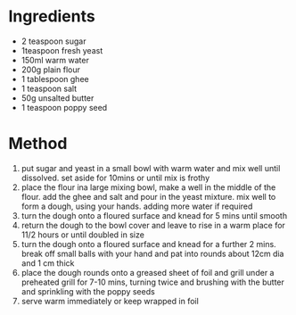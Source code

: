 # Ingredients

-   2 teaspoon sugar
-   1teaspoon fresh yeast
-   150ml warm water
-   200g plain flour
-   1 tablespoon ghee
-   1 teaspoon salt
-   50g unsalted butter
-   1 teaspoon poppy seed

# Method

1.  put sugar and yeast in a small bowl with warm water and mix well until dissolved. set aside for 10mins or until mix is frothy
2.  place the flour ina large mixing bowl, make a well in the middle of the flour. add the ghee and salt and pour in the yeast mixture. mix well to form a dough, using your hands. adding more water if required
3.  turn the dough onto a floured surface and knead for 5 mins until smooth
4.  return the dough to the bowl cover and leave to rise in a warm place for 11/2 hours or until doubled in size
5.  turn the dough onto a floured surface and knead for a further 2 mins. break off small balls with your hand and pat into rounds about 12cm dia and 1 cm thick
6.  place the dough rounds onto a greased sheet of foil and grill under a preheated grill for 7-10 mins, turning twice and brushing with the butter and sprinkling with the poppy seeds
7.  serve warm immediately or keep wrapped in foil

